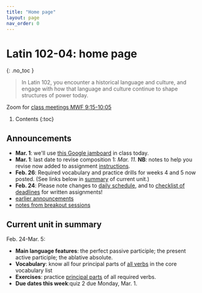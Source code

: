 ```yaml
---
title: "Home page"
layout: page
nav_order: 0
---
```



# Latin 102-04: home page
{: .no_toc }



> In Latin 102, you encounter a historical language and culture, and engage with how that language and culture continue to shape structures of power today.



Zoom for [class meetings MWF 9:15-10:05](https://holycross.zoom.us/j/96104492045?pwd=eEtBL1FkUnJZcURCeE9ETmxtMk9lUT09)



1. Contents
{:toc} 


## Announcements


- **Mar. 1**: we'll use [this Google jamboard](https://jamboard.google.com/d/1bOjqn6yoBIM5w43ZcTKn3jOkrAuMZlLBna_ifRA8DX4/edit?usp=sharing) in class today.
- **Mar. 1**: last date to revise composition 1: *Mar. 11*.  **NB**: notes to help you revise now added to assignment [instructions](./checklist/composition1/).
- **Feb. 26**:  Required vocabulary and practice drills for weeks 4 and 5 now posted. (See links below in [summary](./#current-unit-in-summary) of current unit.)
- **Feb. 24**:  Please note changes to [daily schedule](./schedule/), and to [checklist of deadlines](./checklist/) for written assignments!
- [earlier announcements](./oldnews/)
- [notes from breakout sessions](./breakouts/)

## Current unit in summary

Feb. 24-Mar. 5:


- **Main language features**:  the perfect passive participle; the present active participle; the ablative absolute.
- **Vocabulary**:  know all four principal parts of [all verbs](https://lingualatina.github.io/textbook/vocabulary/verbs/) in the core vocabulary list
- **Exercises**:  practice [principal parts](./checklist/drills/weeks4-5/) of all required verbs.
- **Due dates this week**:quiz 2 due Monday, Mar. 1.
